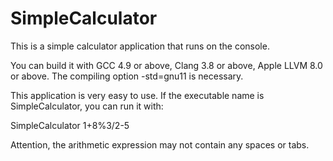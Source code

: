 # SimpleCalculator
This is a simple calculator application that runs on the console.

You can build it with GCC 4.9 or above, Clang 3.8 or above, Apple LLVM 8.0 or above. The compiling option -std=gnu11 is necessary.

This application is very easy to use. If the executable name is SimpleCalculator, you can run it with:

SimpleCalculator 1+8%3/2-5

Attention, the arithmetic expression may not contain any spaces or tabs.
